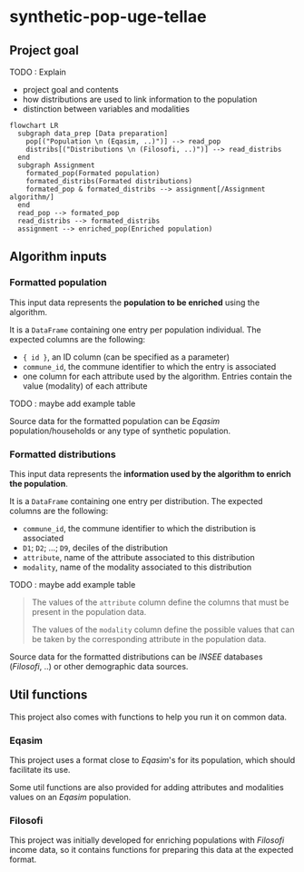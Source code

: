 # synthetic-pop-uge-tellae

## Project goal

TODO : Explain
- project goal and contents
- how distributions are used to link information to the population
- distinction between variables and modalities

```mermaid
flowchart LR
  subgraph data_prep [Data preparation]
    pop[("Population \n (Eqasim, ..)")] --> read_pop
    distribs[("Distributions \n (Filosofi, ..)")] --> read_distribs
  end
  subgraph Assignment
    formated_pop(Formated population)
    formated_distribs(Formated distributions)
    formated_pop & formated_distribs --> assignment[/Assignment algorithm/]
  end
  read_pop --> formated_pop
  read_distribs --> formated_distribs
  assignment --> enriched_pop(Enriched population)
```

## Algorithm inputs

### Formatted population

This input data represents the **population to be enriched** using the algorithm.

It is a `DataFrame` containing one entry per population individual. The expected columns are the following:

- `{ id }`, an ID column (can be specified as a parameter)
- `commune_id`, the commune identifier to which the entry is associated
- one column for each attribute used by the algorithm. Entries contain the value (modality) of each attribute

TODO : maybe add example table

Source data for the formatted population can be _Eqasim_ population/households or any type of synthetic population.

### Formatted distributions

This input data represents the **information used by the algorithm to enrich the population**.

It is a `DataFrame` containing one entry per distribution. The expected columns are the following:

- `commune_id`, the commune identifier to which the distribution is associated
- `D1`; `D2`; ...; `D9`, deciles of the distribution
- `attribute`, name of the attribute associated to this distribution
- `modality`, name of the modality associated to this distribution

TODO : maybe add example table

> The values of the `attribute` column define the columns that must be present in the population data.
> 
> The values of the `modality` column define the possible values that can be taken by the corresponding attribute in
the population data.

Source data for the formatted distributions can be _INSEE_ databases (_Filosofi_, ..) or other demographic data sources.

## Util functions

This project also comes with functions to help you run it on common data.

### Eqasim

This project uses a format close to _Eqasim_'s for its population, which should facilitate
its use.

Some util functions are also provided for adding attributes and modalities values on an
_Eqasim_ population.

### Filosofi

This project was initially developed for enriching populations with _Filosofi_ income data,
so it contains functions for preparing this data at the expected format.